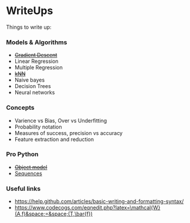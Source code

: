 # WriteUps

Things to write up:

### Models & Algorithms
- [~~Gradient Descent~~](https://github.com/ddraigcarson/WriteUps/blob/master/models/GradientDescent.md)
- Linear Regression
- Multiple Regression
- [~~kNN~~](https://github.com/ddraigcarson/WriteUps/blob/master/models/kNN.md)
- Naive bayes
- Decision Trees
- Neural networks

### Concepts
- Varience vs Bias, Over vs Underfitting
- Probability notation
- Measures of success, precision vs accuracy
- Feature extraction and reduction

### Pro Python
- [~~Object model~~](https://github.com/ddraigcarson/WriteUps/blob/master/python/ObjectModel.md)
- [Sequences](https://github.com/ddraigcarson/WriteUps/blob/master/python/Sequences.md)



### Useful links
- https://help.github.com/articles/basic-writing-and-formatting-syntax/
- https://www.codecogs.com/eqnedit.php?latex=\mathcal{W}(A,f)&space;=&space;(T,\bar{f})
